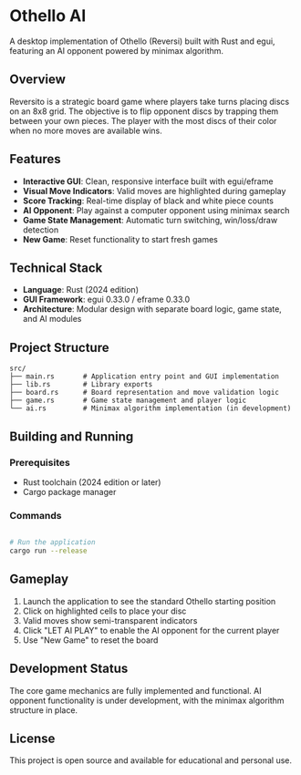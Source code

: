 # Othello AI

A desktop implementation of Othello (Reversi) built with Rust and egui, featuring an AI opponent powered by minimax algorithm.

## Overview

Reversito is a strategic board game where players take turns placing discs on an 8x8 grid. The objective is to flip opponent discs by trapping them between your own pieces. The player with the most discs of their color when no more moves are available wins.

## Features

- **Interactive GUI**: Clean, responsive interface built with egui/eframe
- **Visual Move Indicators**: Valid moves are highlighted during gameplay
- **Score Tracking**: Real-time display of black and white piece counts
- **AI Opponent**: Play against a computer opponent using minimax search
- **Game State Management**: Automatic turn switching, win/loss/draw detection
- **New Game**: Reset functionality to start fresh games

## Technical Stack

- **Language**: Rust (2024 edition)
- **GUI Framework**: egui 0.33.0 / eframe 0.33.0
- **Architecture**: Modular design with separate board logic, game state, and AI modules

## Project Structure

```
src/
├── main.rs       # Application entry point and GUI implementation
├── lib.rs        # Library exports
├── board.rs      # Board representation and move validation logic
├── game.rs       # Game state management and player logic
└── ai.rs         # Minimax algorithm implementation (in development)
```

## Building and Running

### Prerequisites

- Rust toolchain (2024 edition or later)
- Cargo package manager

### Commands

```bash

# Run the application
cargo run --release
```

## Gameplay

1. Launch the application to see the standard Othello starting position
2. Click on highlighted cells to place your disc
3. Valid moves show semi-transparent indicators
4. Click "LET AI PLAY" to enable the AI opponent for the current player
5. Use "New Game" to reset the board


## Development Status

The core game mechanics are fully implemented and functional. AI opponent functionality is under development, with the minimax algorithm structure in place.

## License

This project is open source and available for educational and personal use.
